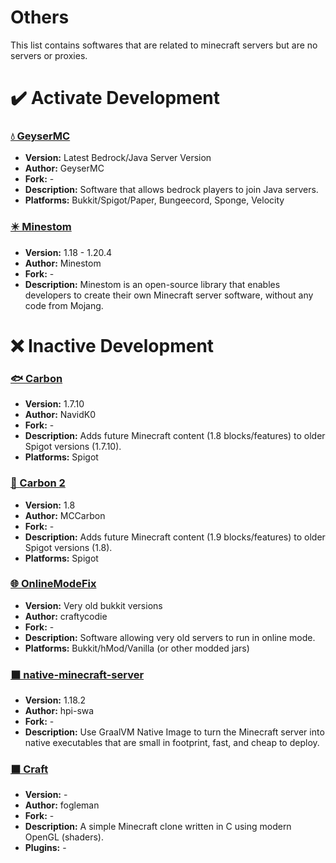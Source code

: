 # Others
This list contains softwares that are related to minecraft servers but are no servers or proxies.

# ✔️ Activate Development
### [💧 GeyserMC](https://geysermc.org/)
- **Version:** Latest Bedrock/Java Server Version
- **Author:** GeyserMC
- **Fork:** -
- **Description:** Software that allows bedrock players to join Java servers.
- **Platforms:** Bukkit/Spigot/Paper, Bungeecord, Sponge, Velocity

### [✴️ Minestom](https://github.com/Minestom/Minestom)
- **Version:** 1.18 - 1.20.4
- **Author:** Minestom
- **Fork:** -
- **Description:** Minestom is an open-source library that enables developers to create their own Minecraft server software, without any code from Mojang.

# ❌ Inactive Development
### [🐟 Carbon](https://www.spigotmc.org/resources/1258/)
- **Version:** 1.7.10
- **Author:** NavidK0
- **Fork:** -
- **Description:** Adds future Minecraft content (1.8 blocks/features) to older Spigot versions (1.7.10).
- **Platforms:** Spigot

### [🦅 Carbon 2](https://github.com/MCCarbon/Carbon-2)
- **Version:** 1.8
- **Author:** MCCarbon
- **Fork:** -
- **Description:** Adds future Minecraft content (1.9 blocks/features) to older Spigot versions (1.8).
- **Platforms:** Spigot

### [🌐 OnlineModeFix](https://github.com/craftycodie/OnlineModeFix)
- **Version:** Very old bukkit versions
- **Author:** craftycodie
- **Fork:** -
- **Description:** Software allowing very old servers to run in online mode.
- **Platforms:** Bukkit/hMod/Vanilla (or other modded jars)

### [⬛ native-minecraft-server](https://github.com/hpi-swa/native-minecraft-server)
- **Version:** 1.18.2
- **Author:** hpi-swa
- **Fork:** -
- **Description:** Use GraalVM Native Image to turn the Minecraft server into native executables that are small in footprint, fast, and cheap to deploy.

### [⬛ Craft](https://github.com/fogleman/Craft)
- **Version:** -
- **Author:** fogleman
- **Fork:** -
- **Description:** A simple Minecraft clone written in C using modern OpenGL (shaders).
- **Plugins:** -
